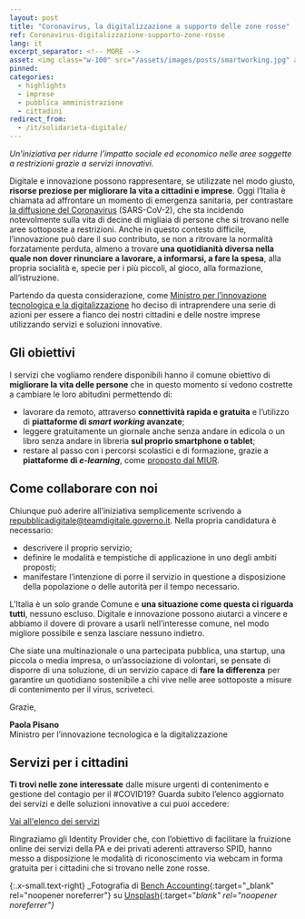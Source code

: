 ```yaml
---
layout: post
title: "Coronavirus, la digitalizzazione a supporto delle zone rosse" 
ref: Coronavirus-digitalizzazione-supporto-zone-rosse
lang: it
excerpt_separator: <!-- MORE -->
asset: <img class="w-100" src="/assets/images/posts/smartworking.jpg" alt="Lavorare da casa con lo smart working"/>
pinned: 
categories:
  - highlights
  - imprese
  - pubblica amministrazione
  - cittadini
redirect_from:
  - /it/solidarieta-digitale/
---
```


_Un’iniziativa per ridurre l’impatto sociale ed economico nelle aree soggette a restrizioni grazie a servizi innovativi._

<!-- MORE -->

Digitale e innovazione possono rappresentare, se utilizzate nel modo giusto, **risorse preziose per migliorare la vita a cittadini e imprese**. Oggi l’Italia è chiamata ad affrontare un momento di emergenza sanitaria, per contrastare [la diffusione del Coronavirus](http://www.salute.gov.it/nuovocoronavirus) (SARS-CoV-2), che sta incidendo notevolmente sulla vita di decine di migliaia di persone che si trovano nelle aree sottoposte a restrizioni. Anche in questo contesto difficile, l’innovazione può dare il suo contributo, se non a ritrovare la normalità forzatamente perduta, almeno a trovare **una quotidianità diversa nella quale non dover rinunciare a lavorare, a informarsi, a fare la spesa**, alla propria socialità e, specie per i più piccoli, al gioco, alla formazione, all’istruzione.

Partendo da questa considerazione, come [Ministro per l’innovazione tecnologica e la digitalizzazione](https://innovazione.gov.it/) ho deciso di intraprendere una serie di azioni per essere a fianco dei nostri cittadini e delle nostre imprese utilizzando servizi e soluzioni innovative. 

## Gli obiettivi

I servizi che vogliamo rendere disponibili hanno il comune obiettivo di **migliorare la vita delle persone** che in questo momento si vedono costrette a cambiare le loro abitudini  permettendo di:

- lavorare da remoto, attraverso **connettività rapida e gratuita** e l’utilizzo di **piattaforme di _smart working_ avanzate**;
- leggere gratuitamente un giornale anche senza andare in edicola o un libro senza andare in libreria **sul proprio smartphone o tablet**;
- restare al passo con i percorsi scolastici e di formazione, grazie a **piattaforme di _e-learning_**, come [proposto dal MIUR](https://www.miur.gov.it/web/guest/-/coronavirus-pubblicate-due-call-per-sostenere-la-didattica-a-distanza).

## Come collaborare con noi

Chiunque può aderire all’iniziativa semplicemente scrivendo a [repubblicadigitale@teamdigitale.governo.it](mailto:repubblicadigitale@teamdigitale.governo.it). Nella propria candidatura è necessario:

- descrivere il proprio servizio;
- definire le modalità e tempistiche di applicazione in uno degli ambiti proposti;
- manifestare l’intenzione di porre il servizio in questione a disposizione della popolazione o delle autorità per il tempo necessario.

L’Italia è un solo grande Comune e **una situazione come questa ci riguarda tutti**, nessuno escluso. Digitale e innovazione possono aiutarci a vincere e abbiamo il dovere di provare a usarli nell’interesse comune, nel modo migliore possibile e senza lasciare nessuno indietro.

Che siate una multinazionale o una partecipata pubblica, una startup, una piccola o media impresa, o un’associazione di volontari, se pensate di disporre di una soluzione, di un servizio capace di **fare la differenza** per garantire un quotidiano sostenibile a chi vive nelle aree sottoposte a misure di contenimento per il virus, scriveteci.



Grazie,

**Paola Pisano**  
Ministro per l’innovazione tecnologica e la digitalizzazione


<section class="section bg-radial-blue mb-2">
  <div class="container text-white">
    <div class="row">
      <div class="col-12">
        <h2 class="mt-4" id="come-aderire">Servizi per i cittadini</h2>
        <p><b>Ti trovi nelle zone interessate</b> dalle misure urgenti di contenimento e gestione del contagio per il #COVID19? Guarda subito l’elenco aggiornato dei servizi e delle soluzioni innovative a cui puoi accedere:</p>
        <div class="text-center w-100 my-5">
          <a class="btn btn-lg btn-outline-light" role="button" href="https://solidarietadigitale.agid.gov.it/">Vai all'elenco dei servizi</a>
        </div>
      </div>
    </div>
  </div>
</section>

Ringraziamo gli Identity Provider che, con l’obiettivo di facilitare la fruizione online dei servizi della PA e dei privati aderenti attraverso SPID, hanno messo a disposizione le modalità di riconoscimento via webcam in forma gratuita per i cittadini che si trovano nelle zone rosse.


{:.x-small.text-right}
_Fotografia di [Bench Accounting](https://unsplash.com/@benchaccounting?utm_source=unsplash&utm_medium=referral&utm_content=creditCopyText){:target="_blank" rel="noopener noreferrer"} su [Unsplash](https://unsplash.com/s/photos/home-working?utm_source=unsplash&utm_medium=referral&utm_content=creditCopyText){:target="_blank" rel="noopener noreferrer"}_
